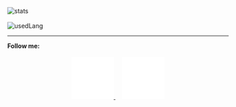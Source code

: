   <img src="https://github-readme-stats.vercel.app/api?username=rainstr7&theme=react&hide=stars,prs,issues,contribs&count_private=true&show_icons=true" alt="stats"/>
  <br>
  <br>
  <img src="https://github-readme-stats.vercel.app/api/top-langs/?username=rainstr7&layout=compact&theme=react&card_width=445" alt="usedLang" />
  <br>
  <hr>
  <b>Follow me:</b>
  <br>
  <br>
  <div style="text-align: center">
    <a href="https://www.linkedin.com/in/ihahn/" target="_blank">
        <img src="src/linkedIn.svg" alt="logo"/>
    </a>&nbsp;&nbsp;&nbsp;
    <a href="tg://resolve?domain=ihahn_dev" target="_blank">
        <img src="src/telegram.svg" alt="logo"/>
    </a>
  </div>
